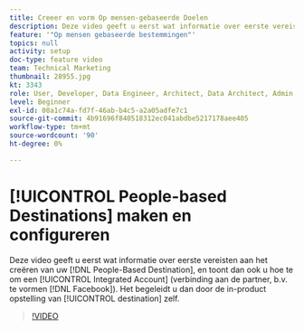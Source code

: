 ```yaml
---
title: Creeer en vorm Op mensen-gebaseerde Doelen
description: Deze video geeft u eerst wat informatie over eerste vereisten aan het creëren van uw op mensen-Gebaseerde Bestemming, en toont u dan ook hoe te om een Geïntegreerde Rekening (verbinding aan de partner, b.v. Facebook) te vormen. Het begeleidt u dan door de in-product opstelling van de bestemming zelf.
feature: '"Op mensen gebaseerde bestemmingen"'
topics: null
activity: setup
doc-type: feature video
team: Technical Marketing
thumbnail: 28955.jpg
kt: 3343
role: User, Developer, Data Engineer, Architect, Data Architect, Admin, Leader
level: Beginner
exl-id: 08a1c74a-fd7f-46ab-b4c5-a2a05adfe7c1
source-git-commit: 4b91696f840518312ec041abdbe5217178aee405
workflow-type: tm+mt
source-wordcount: '90'
ht-degree: 0%

---
```


# [!UICONTROL People-based Destinations] maken en configureren

Deze video geeft u eerst wat informatie over eerste vereisten aan het creëren van uw [!DNL People-Based Destination], en toont dan ook u hoe te om een [!UICONTROL Integrated Account] (verbinding aan de partner, b.v. te vormen [!DNL Facebook]). Het begeleidt u dan door de in-product opstelling van [!UICONTROL destination] zelf.

>[!VIDEO](https://video.tv.adobe.com/v/28955/?quality=12)
